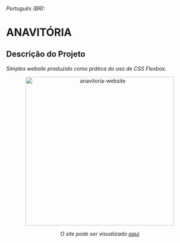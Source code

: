 ###### Português (BR):

<h1>ANAVITÓRIA</h1>

<section>
  <h2>Descrição do Projeto</h2>
  <p><em>Simples website produzido como prática do uso de CSS Flexbox.</em></p>
</section>

<div align="center">
  <img height="400" alt="anavitoria-website" src="assets-readme/anavitoria-site.gif">
  <p><em>O site pode ser visualizado <a href="https://anavitoria-website.vercel.app/">aqui</a></em></p>
</div>
